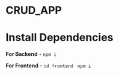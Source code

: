 # CRUD_APP


# Install Dependencies

**For Backend** - `npm i`

**For Frontend** - `cd frontend` ` npm i`




